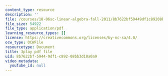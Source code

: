 ```yaml
---
content_type: resource
description: ''
file: /courses/18-06sc-linear-algebra-fall-2011/8b7622bf59449df1c89208bb3d10a0a9_UCc9q_cAhho.pdf
file_size: 54922
file_type: application/pdf
learning_resource_types: []
license: https://creativecommons.org/licenses/by-nc-sa/4.0/
ocw_type: OCWFile
resourcetype: Document
title: 3play pdf file
uid: 8b7622bf-5944-9df1-c892-08bb3d10a0a9
video_metadata:
  youtube_id: null
---
```


